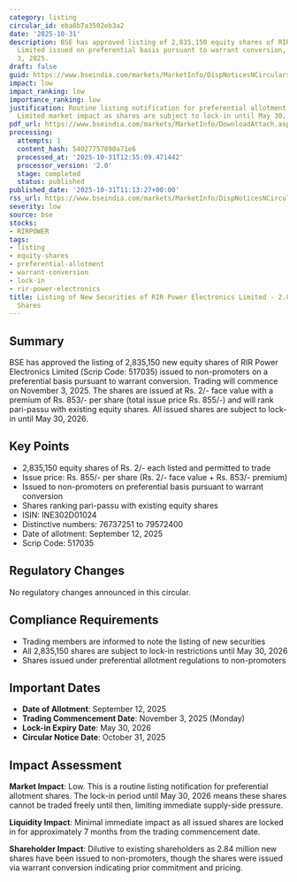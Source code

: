 ```yaml
---
category: listing
circular_id: eba8b7a3502eb3a2
date: '2025-10-31'
description: BSE has approved listing of 2,835,150 equity shares of RIR Power Electronics
  Limited issued on preferential basis pursuant to warrant conversion, effective November
  3, 2025.
draft: false
guid: https://www.bseindia.com/markets/MarketInfo/DispNoticesNCirculars.aspx?Noticeid={BC5291CE-BF96-4655-A8ED-EE93E94F9CC0}&noticeno=20251031-15&dt=10/31/2025&icount=15&totcount=40&flag=0
impact: low
impact_ranking: low
importance_ranking: low
justification: Routine listing notification for preferential allotment of equity shares.
  Limited market impact as shares are subject to lock-in until May 30, 2026.
pdf_url: https://www.bseindia.com/markets/MarketInfo/DownloadAttach.aspx?id=20251031-15&attachedId=
processing:
  attempts: 1
  content_hash: 54027757890a71e6
  processed_at: '2025-10-31T12:55:09.471442'
  processor_version: '2.0'
  stage: completed
  status: published
published_date: '2025-10-31T11:13:27+00:00'
rss_url: https://www.bseindia.com/markets/MarketInfo/DispNoticesNCirculars.aspx?Noticeid={BC5291CE-BF96-4655-A8ED-EE93E94F9CC0}&noticeno=20251031-15&dt=10/31/2025&icount=15&totcount=40&flag=0
severity: low
source: bse
stocks:
- RIRPOWER
tags:
- listing
- equity-shares
- preferential-allotment
- warrant-conversion
- lock-in
- rir-power-electronics
title: Listing of New Securities of RIR Power Electronics Limited - 2.84 Million Equity
  Shares
---
```


## Summary

BSE has approved the listing of 2,835,150 new equity shares of RIR Power Electronics Limited (Scrip Code: 517035) issued to non-promoters on a preferential basis pursuant to warrant conversion. Trading will commence on November 3, 2025. The shares are issued at Rs. 2/- face value with a premium of Rs. 853/- per share (total issue price Rs. 855/-) and will rank pari-passu with existing equity shares. All issued shares are subject to lock-in until May 30, 2026.

## Key Points

- 2,835,150 equity shares of Rs. 2/- each listed and permitted to trade
- Issue price: Rs. 855/- per share (Rs. 2/- face value + Rs. 853/- premium)
- Issued to non-promoters on preferential basis pursuant to warrant conversion
- Shares ranking pari-passu with existing equity shares
- ISIN: INE302D01024
- Distinctive numbers: 76737251 to 79572400
- Date of allotment: September 12, 2025
- Scrip Code: 517035

## Regulatory Changes

No regulatory changes announced in this circular.

## Compliance Requirements

- Trading members are informed to note the listing of new securities
- All 2,835,150 shares are subject to lock-in restrictions until May 30, 2026
- Shares issued under preferential allotment regulations to non-promoters

## Important Dates

- **Date of Allotment**: September 12, 2025
- **Trading Commencement Date**: November 3, 2025 (Monday)
- **Lock-in Expiry Date**: May 30, 2026
- **Circular Notice Date**: October 31, 2025

## Impact Assessment

**Market Impact**: Low. This is a routine listing notification for preferential allotment shares. The lock-in period until May 30, 2026 means these shares cannot be traded freely until then, limiting immediate supply-side pressure.

**Liquidity Impact**: Minimal immediate impact as all issued shares are locked in for approximately 7 months from the trading commencement date.

**Shareholder Impact**: Dilutive to existing shareholders as 2.84 million new shares have been issued to non-promoters, though the shares were issued via warrant conversion indicating prior commitment and pricing.